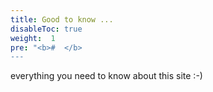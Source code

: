 ```yaml
---
title: Good to know ...
disableToc: true
weight:  1
pre: "<b>#  </b>
---
```


everything you need to know about this site :-)
